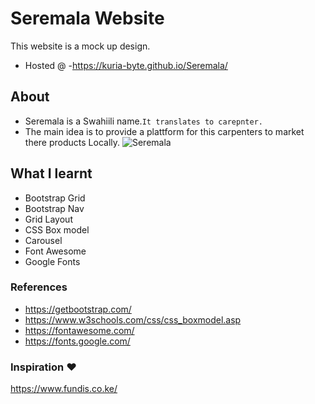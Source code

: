 # Seremala Website
This website is a mock up design.
- Hosted @ -https://kuria-byte.github.io/Seremala/

## About
- Seremala is a Swahiili name.`It translates to carepnter.`
- The main idea is to provide a plattform for this carpenters to market there products Locally.
![Seremala](https://user-images.githubusercontent.com/61579772/83940264-ea7c0f80-a815-11ea-848d-7b7a910937a2.jpg)

## What I learnt
- Bootstrap Grid
- Bootstrap Nav
- Grid Layout
- CSS Box model
- Carousel
- Font Awesome
- Google Fonts



### References
- https://getbootstrap.com/
- https://www.w3schools.com/css/css_boxmodel.asp
- https://fontawesome.com/
- https://fonts.google.com/

### Inspiration ❤
https://www.fundis.co.ke/

